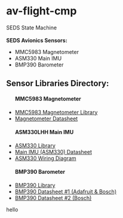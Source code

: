 # av-flight-cmp

SEDS State Machine
<br>
<br>
<strong>SEDS Avionics Sensors:</strong>

<ul>
  <li>MMC5983 Magnetometer</li>
  <li>ASM330 Main IMU</li>
  <li>BMP390 Barometer</li>
</ul>
<h2>Sensor Libraries Directory:</h2>
<ul>
  <h4>MMC5983 Magnetometer</h4>
  <li><a href="https://github.com/sparkfun/SparkFun_MMC5983MA_Magnetometer_Arduino_Library/tree/main" target="_blank">MMC5983 Magnetometer Library</a></li>
  <li><a href="https://www.memsic.com/Public/Uploads/uploadfile/files/20220119/MMC5983MADatasheetRevA.pdf">Magnetometer Datasheet</a></li>
  <h4>ASM330LHH Main IMU</h4>
  <li><a href="https://github.com/stm32duino/ASM330LHH/tree/main" target="_blank">ASM330 Library</a></li>
  <li><a href="https://www.st.com/resource/en/datasheet/asm330lhh.pdf">Main IMU (ASM330) Datasheet</a></li>
  <li><a href="https://github.com/user-attachments/assets/08a4da38-90d2-46dd-91a4-b4015cfabe34">ASM330 Wiring Diagram</a></li>
  <h4>BMP390 Barometer</h4>
  <li><a href="https://github.com/libdriver/bmp390?tab=readme-ov-file#Install">BMP390 Library</a></li>
  <li><a href="https://cdn-learn.adafruit.com/assets/assets/000/096/781/original/bst-bmp390-fl000.pdf?1604526926">BMP390 Datasheet #1 (Adafruit & Bosch)</a></li>
  <li><a href="https://www.bosch-sensortec.com/media/boschsensortec/downloads/datasheets/bst-bmp390-ds002.pdf">BMP390 Datasheet #2 (Bosch)</a></li>
</ul>

hello